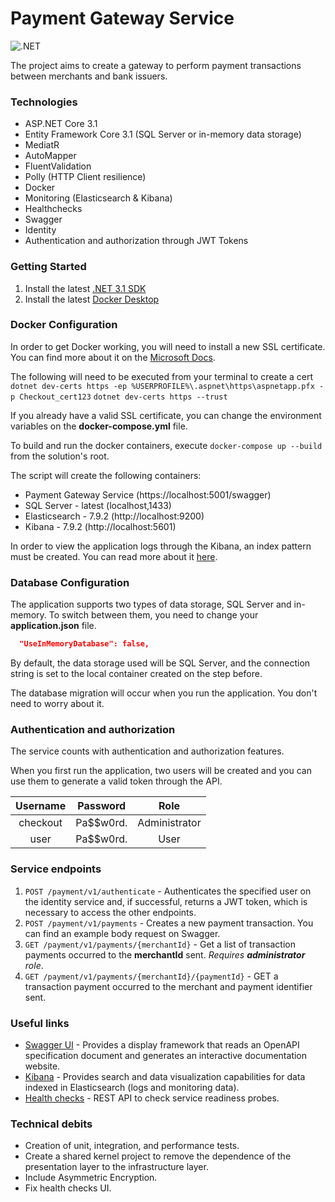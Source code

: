  # Payment Gateway Service
![.NET](https://github.com/mathos819/PaymentService/workflows/.NET/badge.svg)

The project aims to create a gateway to perform payment transactions between merchants and bank issuers.

### Technologies

* ASP.NET Core 3.1
* Entity Framework Core 3.1 (SQL Server or in-memory data storage)
* MediatR
* AutoMapper
* FluentValidation
* Polly (HTTP Client resilience)
* Docker
* Monitoring (Elasticsearch & Kibana)
* Healthchecks
* Swagger
* Identity
* Authentication and authorization through JWT Tokens

### Getting Started

1. Install the latest [.NET 3.1 SDK](https://dotnet.microsoft.com/download/dotnet-core/3.1)
2. Install the latest [Docker Desktop](https://www.docker.com/products/docker-desktop)

### Docker Configuration

In order to get Docker working, you will need to install a new SSL certificate.
You can find more about it on the [Microsoft Docs](https://docs.microsoft.com/en-us/aspnet/core/security/docker-https?view=aspnetcore-3.1).

The following will need to be executed from your terminal to create a cert
`dotnet dev-certs https -ep %USERPROFILE%\.aspnet\https\aspnetapp.pfx -p Checkout_cert123`
`dotnet dev-certs https --trust`

If you already have a valid SSL certificate, you can change the environment variables on the **docker-compose.yml** file.

To build and run the docker containers, execute `docker-compose up --build` from the solution's root.

The script will create the following containers:

* Payment Gateway Service (https://localhost:5001/swagger)
* SQL Server - latest (localhost,1433)
* Elasticsearch - 7.9.2 (http://localhost:9200)
* Kibana - 7.9.2 (http://localhost:5601)

In order to view the application logs through the Kibana, an index pattern must be created. You can read more about it [here](https://www.elastic.co/guide/en/kibana/current/index-patterns.html).

### Database Configuration

The application supports two types of data storage, SQL Server and in-memory. To switch between them, you need to change your **application.json** file.

```json
  "UseInMemoryDatabase": false,
```

By default, the data storage used will be SQL Server, and the connection string is set to the local container created on the step before.

The database migration will occur when you run the application. You don't need to worry about it.

### Authentication and authorization

The service counts with authentication and authorization features.

When you first run the application, two users will be created and you can use them to generate a valid token through the API.

| Username | Password | Role |
| :---: | :---: | :---: |
| checkout | Pa$$w0rd. | Administrator |
| user | Pa$$w0rd. | User |

### Service endpoints

1. `POST /payment/v1/authenticate` - Authenticates the specified user on the identity service and, if successful, returns a JWT token, which is necessary to access the other endpoints.
2. `POST /payment/v1/payments` - Creates a new payment transaction. You can find an example body request on Swagger.
3. `GET /payment/v1/payments/{merchantId}` - Get a list of transaction payments occurred to the **merchantId** sent. *Requires **administrator** role*.
4. `GET /payment/v1/payments/{merchantId}/{paymentId}` - GET a transaction payment occurred to the merchant and payment identifier sent.

### Useful links

* [Swagger UI](https://localhost:5001/swagger) - Provides a display framework that reads an OpenAPI specification document and generates an interactive documentation website.
* [Kibana](http://localhost:5601/) - Provides search and data visualization capabilities for data indexed in Elasticsearch (logs and monitoring data).
* [Health checks](https://localhost:5001/healthchecks) - REST API to check service readiness probes.

### Technical debits

* Creation of unit, integration, and performance tests.
* Create a shared kernel project to remove the dependence of the presentation layer to the infrastructure layer.
* Include Asymmetric Encryption.
* Fix health checks UI.
